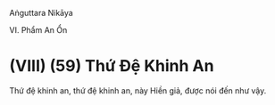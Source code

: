 Aṅguttara Nikāya

VI. Phẩm An Ổn

# (VIII) (59) Thứ Ðệ Khinh An

Thứ đệ khinh an, thứ đệ khinh an, này Hiền giả, được nói đến như vậy.

